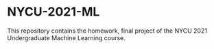 # NYCU-2021-ML
This repository contains the homework, final project of the NYCU 2021 Undergraduate Machine Learning course.
